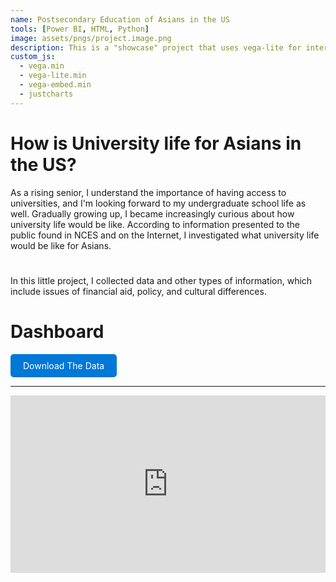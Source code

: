 ```yaml
---
name: Postsecondary Education of Asians in the US
tools: [Power BI, HTML, Python]
image: assets/pngs/project.image.png
description: This is a "showcase" project that uses vega-lite for interactive viz!
custom_js:
  - vega.min
  - vega-lite.min
  - vega-embed.min
  - justcharts
---
```


# How is University life for Asians in the US?

As a rising senior, I understand the importance of having access to universities, and I'm looking forward to my undergraduate school life as well. Gradually growing up, I became increasingly curious about how university life would be like.
According to information presented to the public found in NCES and on the Internet, I investigated what university life would be like for Asians. 
# 
In this little project, I collected data and other types of information, which include issues of financial aid, policy, and cultural differences.

# Dashboard


<!-- 按钮部分 -->
<div class="left">
  <a href="{{ site.baseurl }}/assets/phd_clean.xlsx" download 
     style="display:inline-block;padding:10px 20px;background:#0078D7;color:#fff;
            text-decoration:none;border-radius:5px;">
     Download The Data
  </a>
</div>



---

<!-- Power BI 报表嵌入 -->
<div style="position:relative; margin:0 auto; max-width:1200px; padding-top:56.25%;">
  <iframe 
    title="phd form"
    src="https://app.powerbigov.us/view?r=eyJrIjoiZGRkZTc2YzAtZTE2ZS00MWIyLTk5YTctNzFiODc5Y2U0ZmU3IiwidCI6Ijg1NTI4ODdjLWNiYzMtNGVlNS05ZmQzLWVhMjE3ZTMwMjZmYyJ9"
    style="position:absolute; top:0; left:0; width:100%; height:100%; border:0;"
    allowfullscreen="true">
  </iframe>
</div>
